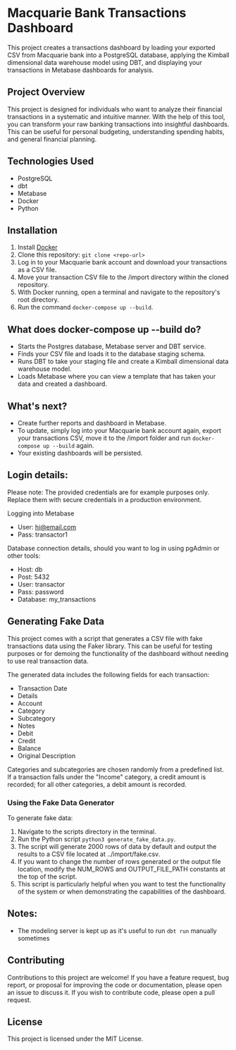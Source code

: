 # Macquarie Bank Transactions Dashboard

This project creates a transactions dashboard by loading your exported CSV from Macquarie bank into a PostgreSQL database, applying the Kimball dimensional data warehouse model using DBT, and displaying your transactions in Metabase dashboards for analysis.

## Project Overview

This project is designed for individuals who want to analyze their financial transactions in a systematic and intuitive manner. With the help of this tool, you can transform your raw banking transactions into insightful dashboards. This can be useful for personal budgeting, understanding spending habits, and general financial planning.

## Technologies Used

- PostgreSQL
- dbt
- Metabase
- Docker
- Python

## Installation

1. Install [Docker](https://docs.docker.com/get-docker/)
2. Clone this repository: `git clone <repo-url>`
3. Log in to your Macquarie bank account and download your transactions as a CSV file.
4. Move your transaction CSV file to the /import directory within the cloned repository.
5. With Docker running, open a terminal and navigate to the repository's root directory.
6. Run the command `docker-compose up --build`.

## What does docker-compose up --build do?

- Starts the Postgres database, Metabase server and DBT service.
- Finds your CSV file and loads it to the database staging schema.
- Runs DBT to take your staging file and create a Kimball dimensional data warehouse model.
- Loads Metabase where you can view a template that has taken your data and created a dashboard.

## What's next?

- Create further reports and dashboard in Metabase.
- To update, simply log into your Macquarie bank account again, export your transactions CSV, move it to the /import folder and run `docker-compose up --build` again.
- Your existing dashboards will be persisted.

## Login details:

Please note: The provided credentials are for example purposes only. Replace them with secure credentials in a production environment.

Logging into Metabase

- User: hi@email.com
- Pass: transactor1

Database connection details, should you want to log in using pgAdmin or other tools:

- Host: db
- Post: 5432
- User: transactor
- Pass: password
- Database: my_transactions

## Generating Fake Data

This project comes with a script that generates a CSV file with fake transactions data using the Faker library. This can be useful for testing purposes or for demoing the functionality of the dashboard without needing to use real transaction data.

The generated data includes the following fields for each transaction:

- Transaction Date
- Details
- Account
- Category
- Subcategory
- Notes
- Debit
- Credit
- Balance
- Original Description

Categories and subcategories are chosen randomly from a predefined list. If a transaction falls under the "Income" category, a credit amount is recorded; for all other categories, a debit amount is recorded.

### Using the Fake Data Generator

To generate fake data:

1. Navigate to the scripts directory in the terminal.
2. Run the Python script `python3 generate_fake_data.py`.
3. The script will generate 2000 rows of data by default and output the results to a CSV file located at ../import/fake.csv.
4. If you want to change the number of rows generated or the output file location, modify the NUM_ROWS and OUTPUT_FILE_PATH constants at the top of the script.
5. This script is particularly helpful when you want to test the functionality of the system or when demonstrating the capabilities of the dashboard.

## Notes:

- The modeling server is kept up as it's useful to run `dbt run` manually sometimes

## Contributing

Contributions to this project are welcome! If you have a feature request, bug report, or proposal for improving the code or documentation, please open an issue to discuss it. If you wish to contribute code, please open a pull request.

## License

This project is licensed under the MIT License.
